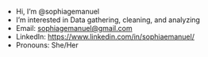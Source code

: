 - Hi, I’m @sophiagemanuel
- I’m interested in Data gathering, cleaning, and analyzing
- Email: sophiagemanuel@gmail.com
- LinkedIn: https://www.linkedin.com/in/sophiaemanuel/
- Pronouns: She/Her
